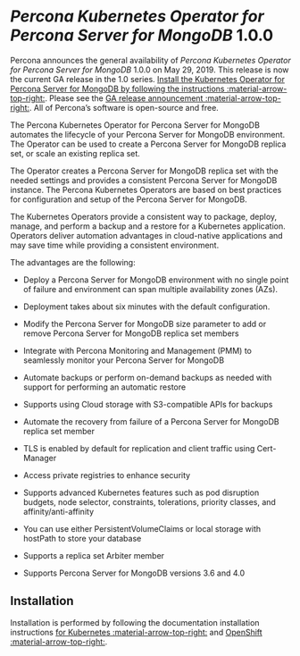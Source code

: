 # *Percona Kubernetes Operator for Percona Server for MongoDB* 1.0.0

Percona announces the general availability of *Percona Kubernetes Operator for Percona Server for MongoDB* 1.0.0 on May 29, 2019. This release is now the current GA release in the 1.0 series. [Install the Kubernetes Operator for Percona Server for MongoDB by following the instructions :material-arrow-top-right:](https://www.percona.com/doc/kubernetes-operator-for-psmongodb/kubernetes.html). Please see the [GA release announcement :material-arrow-top-right:](https://www.percona.com/blog/2019/05/29/percona-kubernetes-operators/). All of Percona’s software is open-source and free.

The Percona Kubernetes Operator for Percona Server for MongoDB automates the lifecycle of your Percona Server for MongoDB environment. The Operator can be used to create a Percona Server for MongoDB replica set, or scale an existing replica set.

The Operator creates a Percona Server for MongoDB replica set with the needed settings and provides a consistent Percona Server for MongoDB instance. The Percona Kubernetes Operators are based on best practices for configuration and setup of the Percona Server for MongoDB.

The Kubernetes Operators provide a consistent way to package, deploy, manage, and perform a backup and a restore for a Kubernetes application. Operators deliver automation advantages in cloud-native applications and may save time while providing a consistent environment.

The advantages are the following:
    
* Deploy a Percona Server for MongoDB environment with no single point of failure and environment can span multiple availability zones (AZs).

* Deployment takes about six minutes with the default configuration.

* Modify the Percona Server for MongoDB size parameter to add or remove Percona Server for MongoDB replica set members

* Integrate with Percona Monitoring and Management (PMM) to seamlessly monitor your Percona Server for MongoDB

* Automate backups or perform on-demand backups as needed with support for performing an automatic restore

* Supports using Cloud storage with S3-compatible APIs for backups

* Automate the recovery from failure of a Percona Server for MongoDB replica set member

* TLS is enabled by default for replication and client traffic using Cert-Manager

* Access private registries to enhance security

* Supports advanced Kubernetes features such as pod disruption budgets, node selector, constraints, tolerations, priority classes, and affinity/anti-affinity

* You can use either PersistentVolumeClaims or local storage with hostPath to store your database

* Supports a replica set Arbiter member

* Supports Percona Server for MongoDB versions 3.6 and 4.0

## Installation

Installation is performed by following the documentation installation instructions [for Kubernetes :material-arrow-top-right:](https://www.percona.com/doc/kubernetes-operator-for-psmongodb/kubernetes.html) and [OpenShift :material-arrow-top-right:](https://www.percona.com/doc/kubernetes-operator-for-psmongodb/openshift.html).
